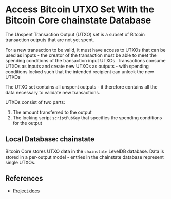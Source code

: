 # Access Bitcoin UTXO Set With the Bitcoin Core chainstate Database 

The Unspent Transaction Output (UTXO) set is a subset of Bitcoin transaction outputs that are not yet spent.

For a new transaction to be valid, it must have access to UTXOs that can be used as inputs - the creator of the transaction must be able to meet the spending conditions of the transaction input UTXOs. Transactions consume UTXOs as inputs and create new UTXOs as outputs - with spending conditions locked such that the intended recipient can unlock the new UTXOs

The UTXO set contains all unspent outputs - it therefore contains all the data necessary to validate new transactions.

UTXOs consist of two parts:

1. The amount transferred to the output
2. The locking script `scriptPubKey` that specifies the spending conditions for the output

Local Database: chainstate
--------------------------
Bitcoin Core stores UTXO data in the `chainstate` LevelDB database. Data is stored in a per-output model - entries in the chainstate database represent single UTXOs.


References
----------
* [Project docs][1]

[1]: https://github.com/google/leveldb/blob/master/doc/index.md

